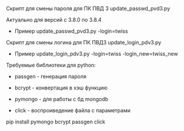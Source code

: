 Скрипт для смены  пароля для ПК ПВД 3 update_passwd_pvd3.py

Актуально для версий с 3.8.0 по 3.8.4

 * Пример update_passwd_pvd3.py -login=twiss

Скрипт для смены логина для ПК ПВД3 update_login_pdv3.py

 * Пример update_login_pdv3.py -login=twiss -login_new=twiss_new

Требуемые библиотеки для python:

 * passgen - генерация пароля
  
 * bcrypt - конвертация в хэш функцию 
  
 * pymongo - для работы с бд mongodb
  
 * click - воспроиведение файла с параметрами 


pip install pymongo bcrypt passgen click
